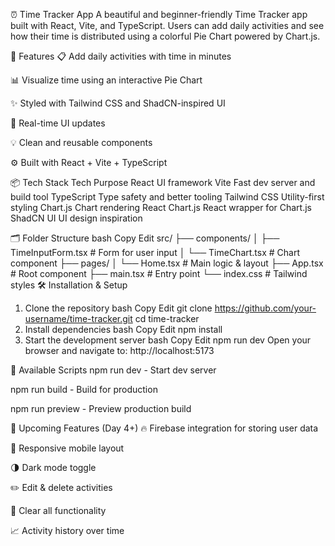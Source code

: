 ⏰ Time Tracker App
A beautiful and beginner-friendly Time Tracker app built with React, Vite, and TypeScript. Users can add daily activities and see how their time is distributed using a colorful Pie Chart powered by Chart.js.


🚀 Features
📋 Add daily activities with time in minutes

📊 Visualize time using an interactive Pie Chart

✨ Styled with Tailwind CSS and ShadCN-inspired UI

🔁 Real-time UI updates

💡 Clean and reusable components

⚙️ Built with React + Vite + TypeScript

📦 Tech Stack
Tech	Purpose
React	UI framework
Vite	Fast dev server and build tool
TypeScript	Type safety and better tooling
Tailwind CSS	Utility-first styling
Chart.js	Chart rendering
React Chart.js	React wrapper for Chart.js
ShadCN UI	UI design inspiration

🗂️ Folder Structure
bash
Copy
Edit
src/
├── components/
│   ├── TimeInputForm.tsx     # Form for user input
│   └── TimeChart.tsx         # Chart component
├── pages/
│   └── Home.tsx              # Main logic & layout
├── App.tsx                   # Root component
├── main.tsx                  # Entry point
└── index.css                 # Tailwind styles
🛠️ Installation & Setup
1. Clone the repository
bash
Copy
Edit
git clone https://github.com/your-username/time-tracker.git
cd time-tracker
2. Install dependencies
bash
Copy
Edit
npm install
3. Start the development server
bash
Copy
Edit
npm run dev
Open your browser and navigate to:
http://localhost:5173

🧪 Available Scripts
npm run dev - Start dev server

npm run build - Build for production

npm run preview - Preview production build

🔮 Upcoming Features (Day 4+)
🔥 Firebase integration for storing user data

📱 Responsive mobile layout

🌗 Dark mode toggle

✏️ Edit & delete activities

🧹 Clear all functionality

📈 Activity history over time
